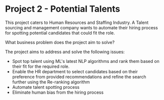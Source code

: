 # Project 2 - Potential Talents

This project caters to Human Resources and Staffing Industry. A Talent sourcing and management company wants to automate their hiring process for spotting potential candidates that could fit the role.


What business problem does the project aim to solve?

 The project aims to address and solve the following issues:
- Spot top talent using ML's latest NLP algorithms and rank them based on their fit for the required role.
- Enable the HR department to select candidates based on their preference from provided recommendations and refine the search further using the Re-ranking algorithm
- Automate talent spotting process
- Eliminate human bias from the hiring process
  
